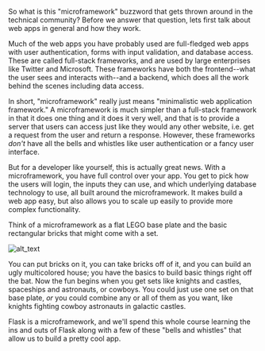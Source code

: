 So what is this "microframework" buzzword that gets thrown around in the technical community? Before we answer that question, lets first talk about web apps in general and how they work.

Much of the web apps you have probably used are full-fledged web apps with user authentication, forms with input validation, and database access. These are called full-stack frameworks, and are used by large enterprises like Twitter and Microsoft. These frameworks have both the frontend--what the user sees and interacts with--and a backend, which does all the work behind the scenes including data access.

In short, "microframework" really just means "minimalistic web application framework." A microframework is much simpler than a full-stack framework in that it does one thing and it does it very well, and that is to provide a server that users can access just like they would any other website, i.e. get a request from the user and return a response. However, these frameworks *don't* have all the bells and whistles like user authentication or a fancy user interface.

But for a developer like yourself, this is actually great news. With a microframework, you have full control over your app. You get to pick how the users will login, the inputs they can use, and which underlying database technology to use, all built around the microframework. It makes build a web app easy, but also allows you to scale up easily to provide more complex functionality.

Think of a microframework as a flat LEGO base plate and the basic rectangular bricks that might come with a set.

![alt_text](https://images.unsplash.com/photo-1577113398331-d843d3341a63?ixlib=rb-1.2.1&ixid=eyJhcHBfaWQiOjEyMDd9&auto=format&fit=crop&w=1567&q=80)

You can put bricks on it, you can take bricks off of it, and you can build an ugly multicolored house; you have the basics to build basic things right off the bat. Now the fun begins when you get sets like knights and castles, spaceships and astronauts, or cowboys. You could just use one set on that base plate, *or* you could combine any or all of them as you want, like knights fighting cowboy astronauts in galactic castles.

Flask is a microframework, and we'll spend this whole course learning the ins and outs of Flask along with a few of these "bells and whistles" that allow us to build a pretty cool app.